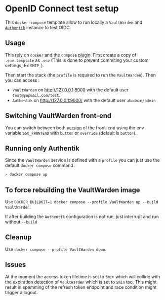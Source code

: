 # OpenID Connect test setup

This `docker-compose` template allow to run locally a `VaultWarden` and [`Authentik`](https://goauthentik.io/) instance to test OIDC.

## Usage

This rely on `docker` and the `compose` [plugin](https://docs.docker.com/compose/install/).
First create a copy of `.env.template` as `.env` (This is done to prevent commiting your custom settings, Ex `SMTP_`).

Then start the stack (the `profile` is required to run the `VaultWarden`).
Then you can access :

 - `VaultWarden` on http://127.0.0.1:8000 with the default user `test@yopmail.com/test`.
 - `Authentik` on http://127.0.0.1:9000/ with the default user `akadmin/admin`

## Switching VaultWarden front-end

You can switch between both [version](https://github.com/Timshel/oidc_web_builds) of the front-end using the env variable `SSO_FRONTEND` with `button` or `override` (default is `button`).

## Running only Authentik

Since the `VaultWarden` service is defined with a `profile` you can just use the default `docker compose` command :

```bash
> docker compose up
```
## To force rebuilding the VaultWarden image

Use `DOCKER_BUILDKIT=1 docker compose --profile VaultWarden up --build VaultWarden`.

If after building the `Authentik` configuration is not run, just interrupt and run without `--build`

## Cleanup

Use `docker compose --profile VaultWarden down`.

## Issues

At the moment the access token lifetime is set to `5min` which will collide with the expiration detection of `VaultWarden` which is set to `5min` too.
This might result in spamming of the refresh token endpoint and race condition might trigger a logout.
